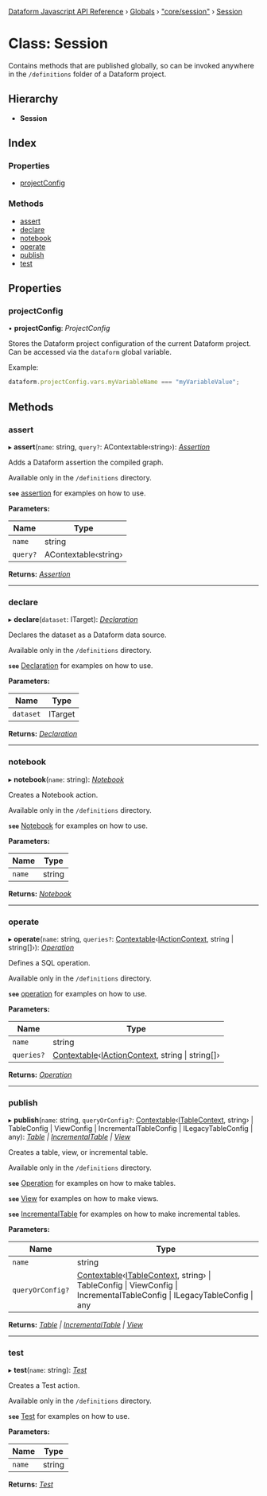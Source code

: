 [Dataform Javascript API Reference](../README.md) › [Globals](../globals.md) › ["core/session"](../modules/_core_session_.md) › [Session](_core_session_.session.md)

# Class: Session

Contains methods that are published globally, so can be invoked anywhere in the `/definitions`
folder of a Dataform project.

## Hierarchy

- **Session**

## Index

### Properties

- [projectConfig](_core_session_.session.md#projectconfig)

### Methods

- [assert](_core_session_.session.md#assert)
- [declare](_core_session_.session.md#declare)
- [notebook](_core_session_.session.md#notebook)
- [operate](_core_session_.session.md#operate)
- [publish](_core_session_.session.md#publish)
- [test](_core_session_.session.md#test)

## Properties

### projectConfig

• **projectConfig**: _ProjectConfig_

Stores the Dataform project configuration of the current Dataform project. Can be accessed via
the `dataform` global variable.

Example:

```js
dataform.projectConfig.vars.myVariableName === "myVariableValue";
```

## Methods

### assert

▸ **assert**(`name`: string, `query?`: AContextable‹string›): _[Assertion](_core_actions_assertion_.assertion.md)_

Adds a Dataform assertion the compiled graph.

Available only in the `/definitions` directory.

**`see`** [assertion](Assertion) for examples on how to use.

**Parameters:**

| Name     | Type                 |
| -------- | -------------------- |
| `name`   | string               |
| `query?` | AContextable‹string› |

**Returns:** _[Assertion](_core_actions_assertion_.assertion.md)_

---

### declare

▸ **declare**(`dataset`: ITarget): _[Declaration](_core_actions_declaration_.declaration.md)_

Declares the dataset as a Dataform data source.

Available only in the `/definitions` directory.

**`see`** [Declaration](Declaration) for examples on how to use.

<!-- TODO(ekrekr): safely allow passing of config blocks as the second argument, similar to
publish. -->

**Parameters:**

| Name      | Type    |
| --------- | ------- |
| `dataset` | ITarget |

**Returns:** _[Declaration](_core_actions_declaration_.declaration.md)_

---

### notebook

▸ **notebook**(`name`: string): _[Notebook](_core_actions_notebook_.notebook.md)_

Creates a Notebook action.

Available only in the `/definitions` directory.

**`see`** [Notebook](Notebook) for examples on how to use.

<!-- TODO(ekrekr): safely allow passing of config blocks as the second argument, similar to
publish. -->
<!-- TODO(ekrekr): add tests for this method -->

**Parameters:**

| Name   | Type   |
| ------ | ------ |
| `name` | string |

**Returns:** _[Notebook](_core_actions_notebook_.notebook.md)_

---

### operate

▸ **operate**(`name`: string, `queries?`: [Contextable](../modules/_core_common_.md#contextable)‹[IActionContext](../interfaces/_core_common_.IActionContext.md), string | string[]›): _[Operation](_core_actions_operation_.operation.md)_

Defines a SQL operation.

Available only in the `/definitions` directory.

**`see`** [operation](Operation) for examples on how to use.

**Parameters:**

| Name       | Type                                                                                                                                            |
| ---------- | ----------------------------------------------------------------------------------------------------------------------------------------------- |
| `name`     | string                                                                                                                                          |
| `queries?` | [Contextable](../modules/_core_common_.md#contextable)‹[IActionContext](../interfaces/_core_common_.IActionContext.md), string &#124; string[]› |

**Returns:** _[Operation](_core_actions_operation_.operation.md)_

---

### publish

▸ **publish**(`name`: string, `queryOrConfig?`: [Contextable](../modules/_core_common_.md#contextable)‹[ITableContext](../interfaces/_core_actions_index_.itablecontext.md), string› | TableConfig | ViewConfig | IncrementalTableConfig | ILegacyTableConfig | any): _[Table](_core_actions_table_.table.md) | [IncrementalTable](_core_actions_incremental_table_.incrementaltable.md) | [View](_core_actions_view_.view.md)_

Creates a table, view, or incremental table.

Available only in the `/definitions` directory.

**`see`** [Operation](Operation) for examples on how to make tables.

**`see`** [View](View) for examples on how to make views.

**`see`** [IncrementalTable](IncrementalTable) for examples on how to make incremental tables.

**Parameters:**

| Name             | Type                                                                                                                                                                                                                                         |
| ---------------- | -------------------------------------------------------------------------------------------------------------------------------------------------------------------------------------------------------------------------------------------- |
| `name`           | string                                                                                                                                                                                                                                       |
| `queryOrConfig?` | [Contextable](../modules/_core_common_.md#contextable)‹[ITableContext](../interfaces/_core_actions_index_.itablecontext.md), string› &#124; TableConfig &#124; ViewConfig &#124; IncrementalTableConfig &#124; ILegacyTableConfig &#124; any |

**Returns:** _[Table](_core_actions_table_.table.md) | [IncrementalTable](_core_actions_incremental_table_.incrementaltable.md) | [View](_core_actions_view_.view.md)_

---

### test

▸ **test**(`name`: string): _[Test](_core_actions_test_.test.md)_

Creates a Test action.

Available only in the `/definitions` directory.

**`see`** [Test](Test) for examples on how to use.

<!-- TODO(ekrekr): safely allow passing of config blocks as the second argument, similar to
publish. -->
<!-- TODO(ekrekr): add tests for this method -->

**Parameters:**

| Name   | Type   |
| ------ | ------ |
| `name` | string |

**Returns:** _[Test](_core_actions_test_.test.md)_
